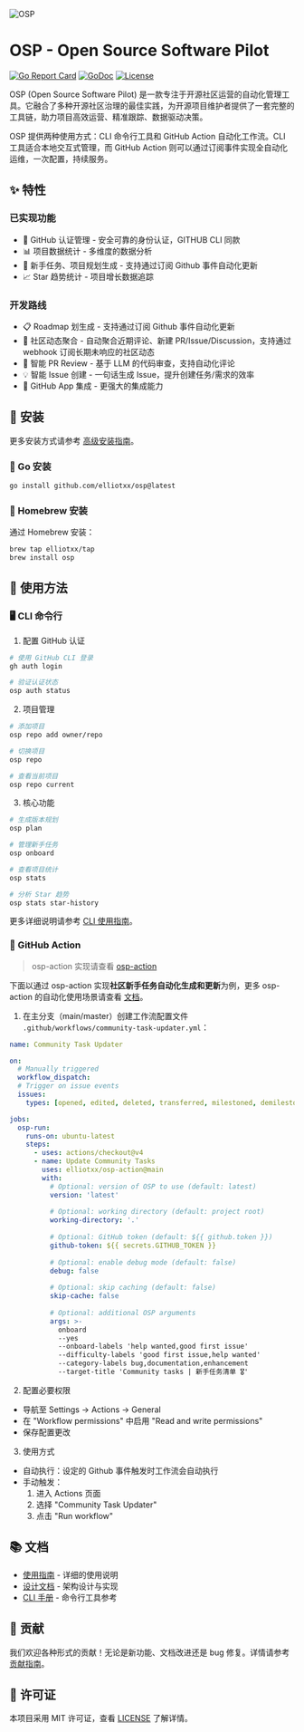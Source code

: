 ![OSP](https://socialify.git.ci/elliotxx/osp/image?font=Raleway&language=1&name=1&owner=1&pattern=Plus&theme=Light)

# OSP - Open Source Software Pilot

[![Go Report Card](https://goreportcard.com/badge/github.com/elliotxx/osp)](https://goreportcard.com/report/github.com/elliotxx/osp)
[![GoDoc](https://godoc.org/github.com/elliotxx/osp?status.svg)](https://godoc.org/github.com/elliotxx/osp)
[![License](https://img.shields.io/github/license/elliotxx/osp.svg)](https://github.com/elliotxx/osp/blob/main/LICENSE)

OSP (Open Source Software Pilot) 是一款专注于开源社区运营的自动化管理工具。它融合了多种开源社区治理的最佳实践，为开源项目维护者提供了一套完整的工具链，助力项目高效运营、精准跟踪、数据驱动决策。

OSP 提供两种使用方式：CLI 命令行工具和 GitHub Action 自动化工作流。CLI 工具适合本地交互式管理，而 GitHub Action 则可以通过订阅事件实现全自动化运维，一次配置，持续服务。

## ✨ 特性

### 已实现功能
- 🔑 GitHub 认证管理 - 安全可靠的身份认证，GITHUB CLI 同款
- 📊 项目数据统计 - 多维度的数据分析
- 📝 新手任务、项目规划生成 - 支持通过订阅 Github 事件自动化更新
- 📈 Star 趋势统计 - 项目增长数据追踪

### 开发路线
- 📋 Roadmap 划生成 - 支持通过订阅 Github 事件自动化更新
- 📅 社区动态聚合 - 自动聚合近期评论、新建 PR/Issue/Discussion，支持通过 webhook 订阅长期未响应的社区动态
- 🤖 智能 PR Review - 基于 LLM 的代码审查，支持自动化评论
- 💡 智能 Issue 创建 - 一句话生成 Issue，提升创建任务/需求的效率
- 🔌 GitHub App 集成 - 更强大的集成能力

## 🚀 安装

更多安装方式请参考 [高级安装指南](docs/guide/advanced-installation.md)。

### 🐙 Go 安装

```bash
go install github.com/elliotxx/osp@latest
```

### 🍺 Homebrew 安装

通过 Homebrew 安装：
```bash
brew tap elliotxx/tap
brew install osp
```
## 🚀 使用方法

### 🖥️ CLI 命令行

1. 配置 GitHub 认证
```bash
# 使用 GitHub CLI 登录
gh auth login

# 验证认证状态
osp auth status
```

2. 项目管理
```bash
# 添加项目
osp repo add owner/repo

# 切换项目
osp repo

# 查看当前项目
osp repo current
```

3. 核心功能
```bash
# 生成版本规划
osp plan

# 管理新手任务
osp onboard

# 查看项目统计
osp stats

# 分析 Star 趋势
osp stats star-history
```

更多详细说明请参考 [CLI 使用指南](docs/guide/cli.md)。

### 🤖 GitHub Action

> osp-action 实现请查看 [osp-action](https://github.com/elliotxx/osp-action)

下面以通过 osp-action 实现**社区新手任务自动化生成和更新**为例，更多 osp-action 的自动化使用场景请查看 [文档](docs/guide/github-action.md)。

1. 在主分支（main/master）创建工作流配置文件 `.github/workflows/community-task-updater.yml`：
```yaml
name: Community Task Updater

on:
  # Manually triggered
  workflow_dispatch:
  # Trigger on issue events
  issues:
    types: [opened, edited, deleted, transferred, milestoned, demilestoned, labeled, unlabeled, assigned, unassigned]

jobs:
  osp-run:
    runs-on: ubuntu-latest
    steps:
      - uses: actions/checkout@v4
      - name: Update Community Tasks
        uses: elliotxx/osp-action@main
        with:
          # Optional: version of OSP to use (default: latest)
          version: 'latest'
          
          # Optional: working directory (default: project root)
          working-directory: '.'
          
          # Optional: GitHub token (default: ${{ github.token }})
          github-token: ${{ secrets.GITHUB_TOKEN }}
          
          # Optional: enable debug mode (default: false)
          debug: false
          
          # Optional: skip caching (default: false)
          skip-cache: false
          
          # Optional: additional OSP arguments
          args: >-
            onboard
            --yes
            --onboard-labels 'help wanted,good first issue'
            --difficulty-labels 'good first issue,help wanted'
            --category-labels bug,documentation,enhancement
            --target-title 'Community tasks | 新手任务清单 🎖︎'
```

2. 配置必要权限
- 导航至 Settings -> Actions -> General
- 在 "Workflow permissions" 中启用 "Read and write permissions"
- 保存配置更改

3. 使用方式
- 自动执行：设定的 Github 事件触发时工作流会自动执行
- 手动触发：
  1. 进入 Actions 页面
  2. 选择 "Community Task Updater"
  3. 点击 "Run workflow"

## 📚 文档

- [使用指南](docs/guide/README.md) - 详细的使用说明
- [设计文档](docs/design/README.md) - 架构设计与实现
- [CLI 手册](docs/cli/osp.md) - 命令行工具参考

## 🤝 贡献

我们欢迎各种形式的贡献！无论是新功能、文档改进还是 bug 修复。详情请参考[贡献指南](CONTRIBUTING.md)。

## 📄 许可证

本项目采用 MIT 许可证，查看 [LICENSE](LICENSE) 了解详情。
